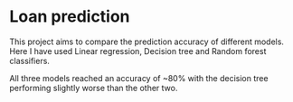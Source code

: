# Loan prediction

This project aims to compare the prediction accuracy of different models. Here I have used Linear regression, Decision tree and Random forest classifiers.

All three models reached an accuracy of ~80% with the decision tree performing slightly worse than the other two.
